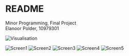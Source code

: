 
# README
Minor Programming, Final Project  
Elanoor Polder, 10979301

![Visualisation](doc/MainStoryboard.png)

![Screen1](doc/Screen1.png)
![Screen2](doc/Screen2.png)
![Screen3](doc/Screen5.png)
![Screen4](doc/Screen3.png)
![Screen5](doc/Screen4.png)
